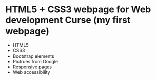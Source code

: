 # HTML5 + CSS3 webpage for Web development Curse (my first webpage)
  - HTML5
  - CSS3
  - Bootstrap elements
  - Pictrues from Google
  - Responsive pages
  - Web accessibility
